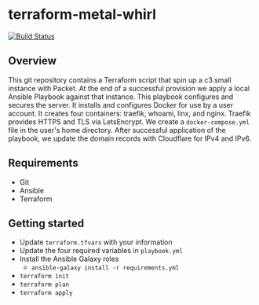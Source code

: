 # terraform-metal-whirl

[![Build Status](https://cloud.drone.io/api/badges/dustinmiller1337/packet-whirl/status.svg)](https://cloud.drone.io/dustinmiller1337/packet-whirl)

## Overview

This git repository contains a Terraform script that spin up a c3.small instance
with Packet. At the end of a successful provision we apply a local Ansible Playbook
against that instance. This playbook configures and secures the server. It installs
and configures Docker for use by a user account. It creates four containers: traefik,
whoami, linx, and nginx. Traefik provides HTTPS and TLS via LetsEncrypt. We create
a `docker-compose.yml` file in the user's home directory. After successful application
of the playbook, we update the domain records with Cloudflare for IPv4 and IPv6.

## Requirements

- Git
- Ansible
- Terraform

## Getting started

- Update `terraform.tfvars` with your information
- Update the four required variables in `playbook.yml`
- Install the Ansible Galaxy roles
  - ```ansible-galaxy install -r requirements.yml```
- `terraform init`
- `terraform plan`
- `terraform apply`
